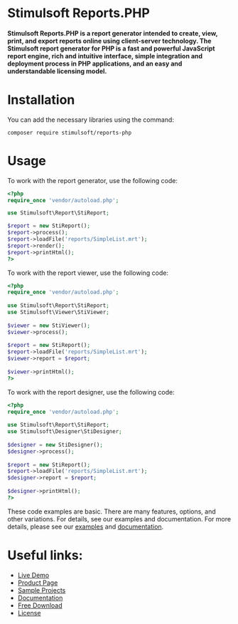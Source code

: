 # Stimulsoft Reports.PHP

#### Stimulsoft Reports.PHP is a report generator intended to create, view, print, and export reports online using client-server technology. The Stimulsoft report generator for PHP is a fast and powerful JavaScript report engine, rich and intuitive interface, simple integration and deployment process in PHP applications, and an easy and understandable licensing model.

# Installation
You can add the necessary libraries using the command:
```
composer require stimulsoft/reports-php
```

# Usage
To work with the report generator, use the following code:
```php
<?php
require_once 'vendor/autoload.php';

use Stimulsoft\Report\StiReport;

$report = new StiReport();
$report->process();
$report->loadFile('reports/SimpleList.mrt');
$report->render();
$report->printHtml();
?>
```

To work with the report viewer, use the following code:
```php
<?php
require_once 'vendor/autoload.php';
 
use Stimulsoft\Report\StiReport;
use Stimulsoft\Viewer\StiViewer;
 
$viewer = new StiViewer();
$viewer->process();
 
$report = new StiReport();
$report->loadFile('reports/SimpleList.mrt'); 
$viewer->report = $report;
 
$viewer->printHtml();
?>
```

To work with the report designer, use the following code:
```php
<?php
require_once 'vendor/autoload.php';
 
use Stimulsoft\Report\StiReport;
use Stimulsoft\Designer\StiDesigner;
 
$designer = new StiDesigner();
$designer->process();
 
$report = new StiReport();
$report->loadFile('reports/SimpleList.mrt'); 
$designer->report = $report;
 
$designer->printHtml();
?>
```

These code examples are basic. There are many features, options, and other variations. For details, see our examples and documentation. For more details, please see our [examples](https://github.com/stimulsoft/Samples-Reports.PHP) and [documentation](https://www.stimulsoft.com/en/documentation/online/programming-manual/reports_and_dashboards_for_php.htm).

# Useful links:
* [Live Demo](http://demo.stimulsoft.com/#Js)
* [Product Page](https://www.stimulsoft.com/en/products/reports-php)
* [Sample Projects](https://github.com/stimulsoft/Samples-Reports.PHP)
* [Documentation](https://www.stimulsoft.com/en/documentation/online/programming-manual/reports_and_dashboards_for_php.htm)
* [Free Download](https://www.stimulsoft.com/en/downloads)
* [License](LICENSE.md)
